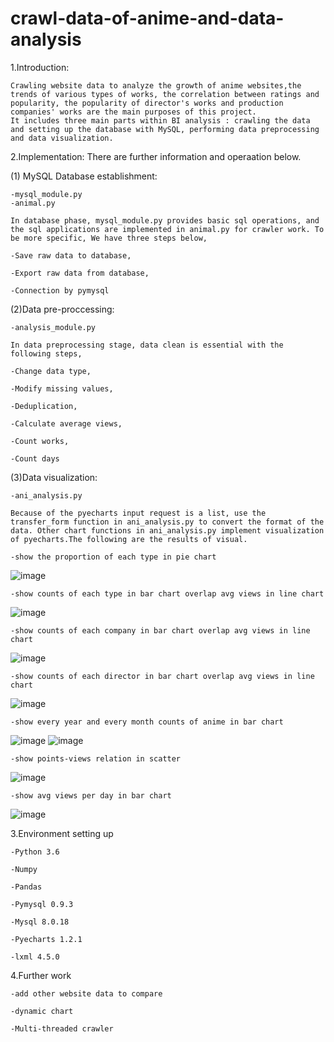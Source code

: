 # crawl-data-of-anime-and-data-analysis

1.Introduction: 

    Crawling website data to analyze the growth of anime websites,the trends of various types of works, the correlation between ratings and popularity, the popularity of director's works and production companies' works are the main purposes of this project. 
    It includes three main parts within BI analysis : crawling the data and setting up the database with MySQL, performing data preprocessing and data visualization.

2.Implementation: There are further information and operaation below.

(1) MySQL Database establishment:

    -mysql_module.py
    -animal.py
    
    In database phase, mysql_module.py provides basic sql operations, and the sql applications are implemented in animal.py for crawler work. To be more specific, We have three steps below,
    
    -Save raw data to database,
    
    -Export raw data from database,
    
    -Connection by pymysql

(2)Data pre-proccessing:
    
    -analysis_module.py
    
    In data preprocessing stage, data clean is essential with the following steps,
    
    -Change data type,
    
    -Modify missing values,
    
    -Deduplication,
    
    -Calculate average views,
    
    -Count works,
    
    -Count days

(3)Data visualization:

    -ani_analysis.py

    Because of the pyecharts input request is a list, use the transfer_form function in ani_analysis.py to convert the format of the data. Other chart functions in ani_analysis.py implement visualization of pyecharts.The following are the results of visual.
    
    -show the proportion of each type in pie chart
  ![image](https://github.com/yingyihsieh/crawl-data-of-anime-and-data-analysis/blob/master/%E5%90%84%E9%A1%9E%E5%88%A5%E5%8D%A0%E6%AF%94.png)
    
    -show counts of each type in bar chart overlap avg views in line chart
![image](https://github.com/yingyihsieh/crawl-data-of-anime-and-data-analysis/blob/master/%E5%90%84%E9%A1%9E%E5%88%A5%E4%BD%9C%E5%93%81%E6%95%B8%E8%88%87%E5%B9%B3%E5%9D%87%E8%A7%80%E7%9C%8B%E9%87%8F.png)
    
    -show counts of each company in bar chart overlap avg views in line chart
![image](https://github.com/yingyihsieh/crawl-data-of-anime-and-data-analysis/blob/master/%E5%90%84%E5%BB%A0%E5%95%86%E4%BD%9C%E5%93%81%E6%95%B8%E8%88%87%E5%B9%B3%E5%9D%87%E8%A7%80%E7%9C%8B%E9%87%8F.png)

    -show counts of each director in bar chart overlap avg views in line chart
![image](https://github.com/yingyihsieh/crawl-data-of-anime-and-data-analysis/blob/master/%E5%90%84%E5%B0%8E%E6%BC%94%E4%BD%9C%E5%93%81%E6%95%B8%E8%88%87%E5%B9%B3%E5%9D%87%E8%A7%80%E7%9C%8B%E9%87%8F.png)
    
    -show every year and every month counts of anime in bar chart
![image](https://github.com/yingyihsieh/crawl-data-of-anime-and-data-analysis/blob/master/%E7%B6%B2%E7%AB%99%E4%BD%9C%E5%93%81%E6%95%B8%E6%88%90%E9%95%B7%E8%B6%A8%E5%8B%A2.png)
![image](https://github.com/yingyihsieh/crawl-data-of-anime-and-data-analysis/blob/master/%E4%BD%9C%E5%93%81%E6%9C%88%E4%BB%BD%E5%88%86%E5%B8%83.png)

    -show points-views relation in scatter
![image](https://github.com/yingyihsieh/crawl-data-of-anime-and-data-analysis/blob/master/%E8%A9%95%E5%88%86%E8%88%87%E8%A7%80%E7%9C%8B%E9%87%8F%E9%97%9C%E4%BF%82%E5%9C%96.png)
    
    -show avg views per day in bar chart
 ![image](https://github.com/yingyihsieh/crawl-data-of-anime-and-data-analysis/blob/master/%E4%BD%9C%E5%93%81%E6%97%A5%E5%B9%B3%E5%9D%87%E8%A7%80%E7%9C%8B%E9%87%8F.png)
 
3.Environment setting up  

    -Python 3.6

    -Numpy
  
    -Pandas
  
    -Pymysql 0.9.3
  
    -Mysql 8.0.18
  
    -Pyecharts 1.2.1
  
    -lxml 4.5.0

4.Further work
  
    -add other website data to compare
  
    -dynamic chart
    
    -Multi-threaded crawler
